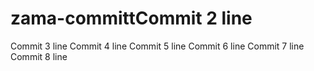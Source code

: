 # zama-committCommit 2 line
Commit 3 line
Commit 4 line
Commit 5 line
Commit 6 line
Commit 7 line
Commit 8 line
